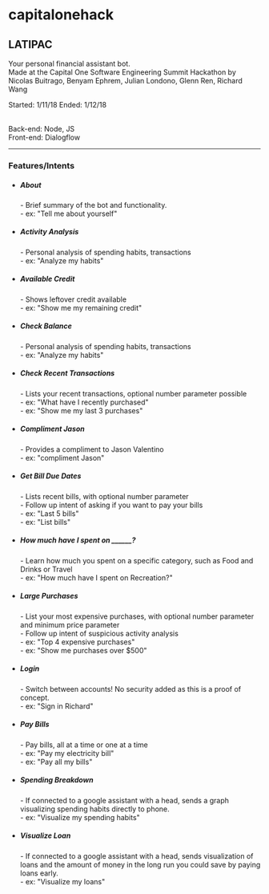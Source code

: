 # capitalonehack

<h2>LATIPAC</h2>
Your personal financial assistant bot.

<br>
Made at the Capital One Software Engineering Summit Hackathon by
Nicolas Buitrago, Benyam Ephrem, Julian Londono, Glenn Ren, Richard Wang

Started: 1/11/18
Ended: 1/12/18

<br>
Back-end: Node, JS
<br>
Front-end: Dialogflow
<br>

<hr>
<h3>Features/Intents</h3>

<ul>
<li><h5>About</h5>
- Brief summary of the bot and functionality.<br>
- ex: "Tell me about yourself"<br>
</li>
<li><h5>Activity Analysis</h5>
- Personal analysis of spending habits, transactions<br>
- ex: "Analyze my habits"<br>
</li>
<li><h5>Available Credit</h5>
- Shows leftover credit available<br>
- ex: "Show me my remaining credit"<br>
</li>
<li><h5>Check Balance</h5>
- Personal analysis of spending habits, transactions<br>
- ex: "Analyze my habits"<br>
</li>
<li><h5>Check Recent Transactions</h5>
- Lists your recent transactions, optional number parameter possible<br>
- ex: "What have I recently purchased"<br>
- ex: "Show me my last 3 purchases"<br>
</li>
<li><h5>Compliment Jason</h5>
- Provides a compliment to Jason Valentino<br>
- ex: "compliment Jason"<br>
</li>
<li><h5>Get Bill Due Dates</h5>
- Lists recent bills, with optional number parameter<br>
- Follow up intent of asking if you want to pay your bills<br>
- ex: "Last 5 bills"<br>
- ex: "List bills"<br>
</li>
<li><h5>How much have I spent on ______?</h5>
- Learn how much you spent on a specific category, such as Food and Drinks or Travel<br>
- ex: "How much have I spent on Recreation?"<br>
</li>
<li><h5>Large Purchases</h5>
- List your most expensive purchases, with optional number parameter and minimum price parameter<br>
- Follow up intent of suspicious activity analysis <br>
- ex: "Top 4 expensive purchases"<br>
- ex: "Show me purchases over $500"<br>
</li>
<li><h5>Login</h5>
- Switch between accounts! No security added as this is a proof of concept.<br>
- ex: "Sign in Richard"<br>
</li>
<li><h5>Pay Bills</h5>
- Pay bills, all at a time or one at a time<br>
- ex: "Pay my electricity bill"<br>
- ex: "Pay all my bills"<br>
</li>
<li><h5>Spending Breakdown</h5>
- If connected to a google assistant with a head, sends a graph visualizing spending habits directly to phone.<br>
- ex: "Visualize my spending habits"<br>
</li>
<li><h5>Visualize Loan</h5>
- If connected to a google assistant with a head, sends visualization of loans and the amount of money in the long run you could save by paying loans early.<br>
- ex: "Visualize my loans"<br>
</li>
</ul>

